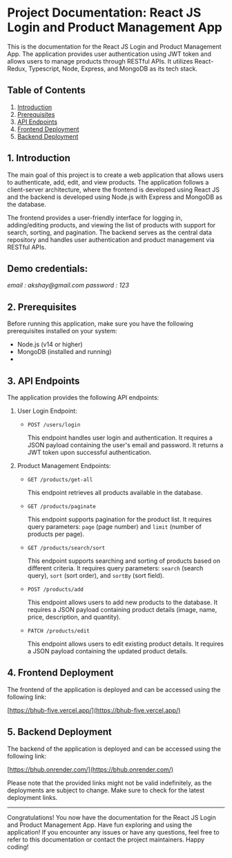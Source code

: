 # Project Documentation: React JS Login and Product Management App

This is the documentation for the React JS Login and Product Management App. The application provides user authentication using JWT token and allows users to manage products through RESTful APIs. It utilizes React-Redux, Typescript, Node, Express, and MongoDB as its tech stack.

## Table of Contents

1. [Introduction](#introduction)
2. [Prerequisites](#prerequisites)
3. [API Endpoints](#api-endpoints)
4. [Frontend Deployment](#frontend-deployment)
5. [Backend Deployment](#backend-deployment)

## 1. Introduction

The main goal of this project is to create a web application that allows users to authenticate, add, edit, and view products. The application follows a client-server architecture, where the frontend is developed using React JS and the backend is developed using Node.js with Express and MongoDB as the database.

The frontend provides a user-friendly interface for logging in, adding/editing products, and viewing the list of products with support for search, sorting, and pagination. The backend serves as the central data repository and handles user authentication and product management via RESTful APIs.


## Demo credentials:
_email : akshay@gmail.com_
_password : 123_


## 2. Prerequisites

Before running this application, make sure you have the following prerequisites installed on your system:

- Node.js (v14 or higher)
- MongoDB (installed and running)
- 
## 3. API Endpoints

The application provides the following API endpoints:

1. User Login Endpoint:

   - `POST /users/login`

     This endpoint handles user login and authentication. It requires a JSON payload containing the user's email and password. It returns a JWT token upon successful authentication.

2. Product Management Endpoints:

   - `GET /products/get-all`

     This endpoint retrieves all products available in the database.

   - `GET /products/paginate`

     This endpoint supports pagination for the product list. It requires query parameters: `page` (page number) and `limit` (number of products per page).

   - `GET /products/search/sort`

     This endpoint supports searching and sorting of products based on different criteria. It requires query parameters: `search` (search query), `sort` (sort order), and `sortBy` (sort field).

   - `POST /products/add`

     This endpoint allows users to add new products to the database. It requires a JSON payload containing product details (image, name, price, description, and quantity).

   - `PATCH /products/edit`

     This endpoint allows users to edit existing product details. It requires a JSON payload containing the updated product details.

## 4. Frontend Deployment

The frontend of the application is deployed and can be accessed using the following link:

[https://bhub-five.vercel.app/](https://bhub-five.vercel.app/)

## 5. Backend Deployment

The backend of the application is deployed and can be accessed using the following link:

[https://bhub.onrender.com/](https://bhub.onrender.com/)

Please note that the provided links might not be valid indefinitely, as the deployments are subject to change. Make sure to check for the latest deployment links.

---
Congratulations! You now have the documentation for the React JS Login and Product Management App. Have fun exploring and using the application! If you encounter any issues or have any questions, feel free to refer to this documentation or contact the project maintainers. Happy coding!
